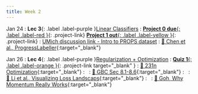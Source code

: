 ```yaml
---
title: Week 2
---
```


Jan 24
: **Lec 3**{: .label .label-purple }[Linear Classifiers](/CSCI5980-Spr23-DeepRob/assets/slides/minn_deeprob_03_linear_classifiers.pdf)
: [**Project 0 due**{: .label .label-red }](/CSCI5980-Spr23-DeepRob/projects/project0/){: .project-link} [**Project 1 out**{: .label .label-yellow }](/CSCI5980-Spr23-DeepRob/projects/project1/){: .project-link}
: [UMich discussion link - Intro to PROPS dataset](https://youtu.be/xvQTDdCRjiU)
  : [📖 Chen et al., ProgressLabeller](https://arxiv.org/abs/2203.00283){:target="_blank"}

Jan 26
: **Lec 4**{: .label .label-purple }[Regularization + Optimization](/CSCI5980-Spr23-DeepRob/assets/slides/minn_deeprob_04_regularization_optimization.pdf)
: [**Quiz 1**{: .label .label-orange }](https://www.gradescope.com/courses/481744){: .project-link target="_blank" }
  : [📖 231n Optimization](https://cs231n.github.io/optimization-1/){:target="_blank"}
: &nbsp;
  : [📖 GBC Sec 8.1-8.6](https://www.deeplearningbook.org/contents/optimization.html){:target="_blank"}
: &nbsp;
  : [📖 Li et al., Visualizing Loss Landscaps](https://arxiv.org/abs/1712.09913){:target="_blank"}
: &nbsp;
  : [📖 Goh, Why Momentum Really Works](https://distill.pub/2017/momentum/){:target="_blank"}
  
<!-- : **Dis 2**{: .label .label-blue }[Intro to PyTorch](#)
  : [Tutorial Code](https://pytorch.org/tutorials/beginner/basics/intro.html), [Tutorial Slides](#) -->
